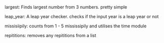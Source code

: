

largest: Finds largest number from 3 numbers. pretty simple

leap_year: A leap year checker. checks if the input year is a leap year or not


missisiipily: counts from 1 - 5 mississipily and utilises the time module

repititions: removes any repititions from a list